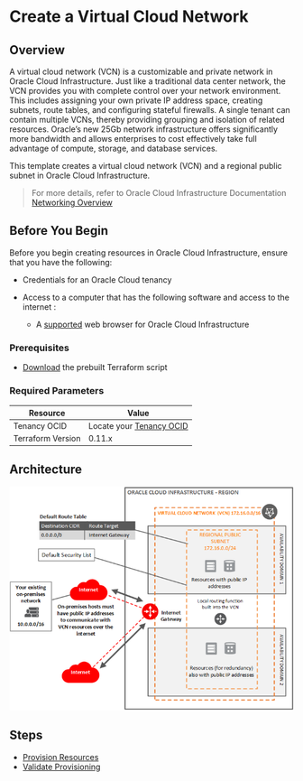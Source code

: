 # Create a Virtual Cloud Network

## Overview

A virtual cloud network (VCN) is a customizable and private network in Oracle Cloud Infrastructure. Just like a traditional data center network, the VCN provides you with complete control over your network environment. This includes assigning your own private IP address space, creating subnets, route tables, and configuring stateful firewalls. A single tenant can contain multiple VCNs, thereby providing grouping and isolation of related resources. Oracle’s new 25Gb network infrastructure offers significantly more bandwidth and allows enterprises to cost effectively take full advantage of compute, storage, and database services.

This template creates a virtual cloud network (VCN) and a regional public subnet in Oracle Cloud Infrastructure.

> For more details, refer to Oracle Cloud Infrastructure Documentation [Networking Overview](https://docs.cloud.oracle.com/en-us/iaas/Content/Network/Concepts/overview.htm)

## Before You Begin

Before you begin creating resources in Oracle Cloud Infrastructure, ensure that you have the following:

* Credentials for an Oracle Cloud tenancy

* Access to a computer that has the following software and access to the internet :

    * A [supported](https://docs.oracle.com/en/cloud/get-started/subscriptions-cloud/csgsg/web-browser-requirements.html) web browser for Oracle Cloud Infrastructure

### Prerequisites

* [Download](../scripts/terraform/resmgr/vcn.zip) the prebuilt Terraform script

### Required Parameters

| Resource       | Value |
|----------------|-------|
|Tenancy OCID    |Locate your [Tenancy OCID](https://docs.cloud.oracle.com/en-us/iaas/Content/General/Concepts/identifiers.htm)|
|Terraform Version | 0.11.x|

## Architecture

![](./images/oci-vcn.png)

## Steps

- [Provision Resources](?lab=provision-resources)
- [Validate Provisioning](?lab=validate-provisioning)
